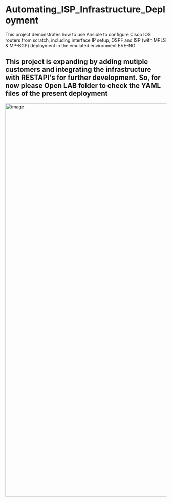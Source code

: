 # Automating_ISP_Infrastructure_Deployment
This project demonstrates how to use Ansible to configure Cisco IOS routers from scratch, including interface IP setup, OSPF and ISP (with MPLS & MP-BGP) deployment in the emulated environment EVE-NG.

## This project is expanding by adding mutiple customers and integrating the infrastructure with RESTAPI's for further development. So, for now please Open LAB folder to check the YAML files of the present deployment
<img width="2940" height="1226" alt="image" src="https://github.com/user-attachments/assets/ed8106b4-2675-4b1e-a5c5-ad00dafca0ef" />



